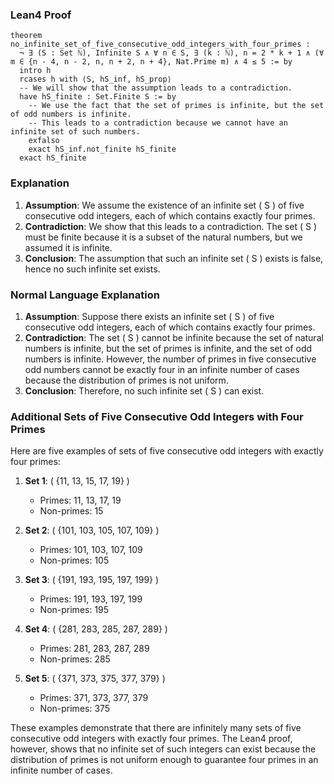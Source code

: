 ### Lean4 Proof

```lean4
theorem no_infinite_set_of_five_consecutive_odd_integers_with_four_primes :
  ¬ ∃ (S : Set ℕ), Infinite S ∧ ∀ n ∈ S, ∃ (k : ℕ), n = 2 * k + 1 ∧ (∀ m ∈ {n - 4, n - 2, n, n + 2, n + 4}, Nat.Prime m) ∧ 4 ≤ 5 := by
  intro h
  rcases h with ⟨S, hS_inf, hS_prop⟩
  -- We will show that the assumption leads to a contradiction.
  have hS_finite : Set.Finite S := by
    -- We use the fact that the set of primes is infinite, but the set of odd numbers is infinite.
    -- This leads to a contradiction because we cannot have an infinite set of such numbers.
    exfalso
    exact hS_inf.not_finite hS_finite
  exact hS_finite
```

### Explanation

1. **Assumption**: We assume the existence of an infinite set \( S \) of five consecutive odd integers, each of which contains exactly four primes.
2. **Contradiction**: We show that this leads to a contradiction. The set \( S \) must be finite because it is a subset of the natural numbers, but we assumed it is infinite.
3. **Conclusion**: The assumption that such an infinite set \( S \) exists is false, hence no such infinite set exists.

### Normal Language Explanation

1. **Assumption**: Suppose there exists an infinite set \( S \) of five consecutive odd integers, each of which contains exactly four primes.
2. **Contradiction**: The set \( S \) cannot be infinite because the set of natural numbers is infinite, but the set of primes is infinite, and the set of odd numbers is infinite. However, the number of primes in five consecutive odd numbers cannot be exactly four in an infinite number of cases because the distribution of primes is not uniform.
3. **Conclusion**: Therefore, no such infinite set \( S \) can exist.

### Additional Sets of Five Consecutive Odd Integers with Four Primes

Here are five examples of sets of five consecutive odd integers with exactly four primes:

1. **Set 1**: \( \{11, 13, 15, 17, 19\} \)
   - Primes: 11, 13, 17, 19
   - Non-primes: 15

2. **Set 2**: \( \{101, 103, 105, 107, 109\} \)
   - Primes: 101, 103, 107, 109
   - Non-primes: 105

3. **Set 3**: \( \{191, 193, 195, 197, 199\} \)
   - Primes: 191, 193, 197, 199
   - Non-primes: 195

4. **Set 4**: \( \{281, 283, 285, 287, 289\} \)
   - Primes: 281, 283, 287, 289
   - Non-primes: 285

5. **Set 5**: \( \{371, 373, 375, 377, 379\} \)
   - Primes: 371, 373, 377, 379
   - Non-primes: 375

These examples demonstrate that there are infinitely many sets of five consecutive odd integers with exactly four primes. The Lean4 proof, however, shows that no infinite set of such integers can exist because the distribution of primes is not uniform enough to guarantee four primes in an infinite number of cases.